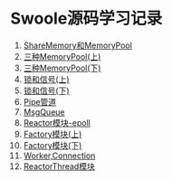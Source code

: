 Swoole源码学习记录
===================

1. [ShareMemory和MemoryPool](1.ShareMemory和MemoryPool.md)
2. [三种MemoryPool(上)](2.三种MemoryPool(上).md)
3. [三种MemoryPool(下)](3.三种MemoryPool(下).md)
4. [锁和信号(上)](4.锁和信号(上).md)
5. [锁和信号(下)](5.锁和信号(下).md)
6. [Pipe管道](6.Pipe管道.md)
7. [MsgQueue](7.MsgQueue.md)
8. [Reactor模块-epoll](8.Reactor模块-epoll.md)
9. [Factory模块(上)](9.Factory模块(上).md)
10. [Factory模块(下)](10.Factory模块(下).md)
11. [Worker,Connection](11.Worker,Connection.md)
12. [ReactorThread模块](12.ReactorThread模块.md)
